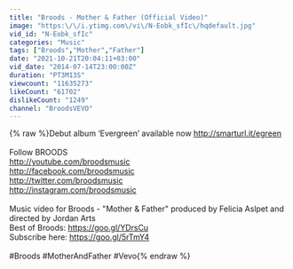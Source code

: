 ```yaml
---
title: "Broods - Mother & Father (Official Video)"
image: "https:\/\/i.ytimg.com\/vi\/N-Eobk_sfIc\/hqdefault.jpg"
vid_id: "N-Eobk_sfIc"
categories: "Music"
tags: ["Broods","Mother","Father"]
date: "2021-10-21T20:04:11+03:00"
vid_date: "2014-07-14T23:00:00Z"
duration: "PT3M13S"
viewcount: "11635273"
likeCount: "61702"
dislikeCount: "1249"
channel: "BroodsVEVO"
---
```

{% raw %}Debut album ‘Evergreen’ available now <a rel="nofollow" target="blank" href="http://smarturl.it/egreen">http://smarturl.it/egreen</a><br /><br />Follow BROODS<br /><a rel="nofollow" target="blank" href="http://youtube.com/broodsmusic">http://youtube.com/broodsmusic</a><br /><a rel="nofollow" target="blank" href="http://facebook.com/broodsmusic">http://facebook.com/broodsmusic</a><br /><a rel="nofollow" target="blank" href="http://twitter.com/broodsmusic">http://twitter.com/broodsmusic</a><br /><a rel="nofollow" target="blank" href="http://instagram.com/broodsmusic">http://instagram.com/broodsmusic</a><br /><br />Music video for Broods - &quot;Mother &amp; Father&quot; produced by Felicia Aslpet and<br />directed by Jordan Arts<br />Best of Broods: <a rel="nofollow" target="blank" href="https://goo.gl/YDrsCu">https://goo.gl/YDrsCu</a><br />Subscribe here: <a rel="nofollow" target="blank" href="https://goo.gl/5rTmY4">https://goo.gl/5rTmY4</a><br /><br />#Broods #MotherAndFather #Vevo{% endraw %}
